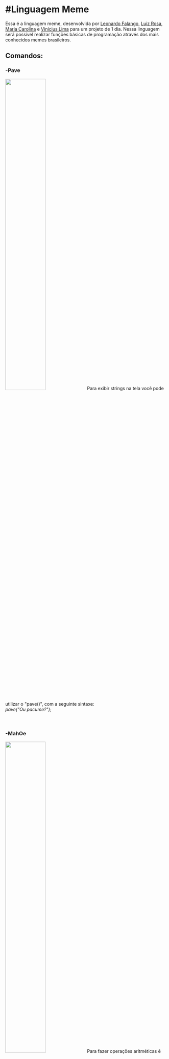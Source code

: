 <h1>#Linguagem Meme</h1>

Essa é a linguagem meme, desenvolvida por [Leonardo Falango](https://github.com/leonardofalango), [Luiz Rosa](https://github.com/luizblank), [Maria Carolina](https://github.com/Mariasina) e [Vinícius Lima](https://github.com/ViniMSLima) para um projeto de 1 dia. Nessa linguagem será possível realizar funções básicas de programação através dos mais conhecidos memes brasileiros.

<h2><b>Comandos:</b></h2>

<h3><b>-Pave</b></h3>
<img loading="lazy "src="https://portalt5-cdn1.cworks.cloud/fileadmin/_processed_/f/b/csm_maxresdefault_eaea7e67a8.jpg" width="50%">
Para exibir strings na tela você pode utilizar o "pave()", com a seguinte sintaxe:<br>
<i>pave("Ou pacume?");</i>
<br><br><br>

<h3><b>-MahOe</b></h3>
<img loading="lazy "src="https://pbs.twimg.com/profile_images/638888588822847489/zKhLZZVH_400x400.jpg" width="50%">
Para fazer operações aritméticas é possível escrever o comando "mahOe()", podendo resolver qualquer equação e exibindo-a na tela, você pode fazer isso. por exemplo, da seguinte forma:<br>
<i>mahOe(3+4/2);</i>
<br><br><br>

<h3><b>-eAsNamoradinhas</b></h3>
<img loading="lazy "src="https://img.ifunny.co/images/39611769e4b7e017065dff9e5df7d3f2ceb525af64c04c8b9055e72a4de55eda_3.jpg" width="50%">
Para criar uma condição lógica, conhecido em outras linguagens como "if", utilizamos na Meme o "eAsNamoradinhas", podendo criar uma função na linha seguinte para ser executada caso a condição seja verdadeira. Veja a seguir um exemplo:<br>
<i>eAsNamoradinhas(8>2)<br>
pave("Maior");</i>
